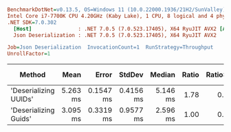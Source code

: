 ``` ini

BenchmarkDotNet=v0.13.5, OS=Windows 11 (10.0.22000.1936/21H2/SunValley)
Intel Core i7-7700K CPU 4.20GHz (Kaby Lake), 1 CPU, 8 logical and 4 physical cores
.NET SDK=7.0.302
  [Host]               : .NET 7.0.5 (7.0.523.17405), X64 RyuJIT AVX2 [AttachedDebugger]
  Json Deserialization : .NET 7.0.5 (7.0.523.17405), X64 RyuJIT AVX2

Job=Json Deserialization  InvocationCount=1  RunStrategy=Throughput  
UnrollFactor=1  

```
|                Method |     Mean |     Error |    StdDev |   Median | Ratio | RatioSD | Allocated | Alloc Ratio |
|---------------------- |---------:|----------:|----------:|---------:|------:|--------:|----------:|------------:|
| &#39;Deserializing UUIDs&#39; | 5.263 ms | 0.1547 ms | 0.4156 ms | 5.146 ms |  1.78 |    0.47 |   2.05 MB |        1.00 |
| &#39;Deserializing Guids&#39; | 3.095 ms | 0.3319 ms | 0.9577 ms | 2.596 ms |  1.00 |    0.00 |   2.05 MB |        1.00 |
